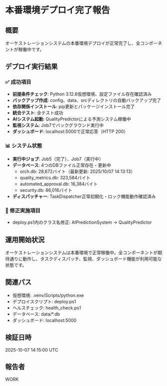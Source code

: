 # 本番環境デプロイ完了報告

## 概要
オーケストレーションシステムの本番環境デプロイが正常完了し、全コンポーネントが稼働中です。

## デプロイ実行結果

### ✅ 成功項目
- **前提条件チェック**: Python 3.12.6仮想環境、設定ファイル存在確認済み
- **バックアップ作成**: config、data、srcディレクトリの自動バックアップ完了
- **依存関係インストール**: pip更新とパッケージインストール完了
- **統合テスト**: 全テスト成功
- **AIシステム起動**: QualityPredictorによる予測システム稼働中
- **監視システム**: Job7でバックグラウンド実行中
- **ダッシュボード**: localhost:5000で正常応答（HTTP 200）

### 📊 システム状態
- **実行中ジョブ**: Job5（完了）、Job7（実行中）
- **データベース**: 4つのDBファイル正常存在・更新中
  - orch.db: 28,672バイト（最新更新: 2025/10/07 14:13:13）
  - quality_metrics.db: 323,584バイト
  - automated_approval.db: 16,384バイト  
  - security.db: 86,016バイト
- **ディスパッチャー**: TaskDispatcher正常初期化・ロック機能動作確認済み

### 🔧 修正実施項目
- deploy.ps1内のクラス名修正: AIPredictionSystem → QualityPredictor

## 運用開始状況
オーケストレーションシステムは本番環境で正常稼働中。全コンポーネントが期待通りに動作し、タスクディスパッチ、監視、ダッシュボード機能が利用可能な状態です。

## 関連パス
- 仮想環境: .venv/Scripts/python.exe
- デプロイスクリプト: deploy.ps1
- ヘルスチェック: health_check.ps1
- データベース: data/*.db
- ダッシュボード: localhost:5000

## 検証日時
2025-10-07 14:15:00 UTC

## 報告者
WORK